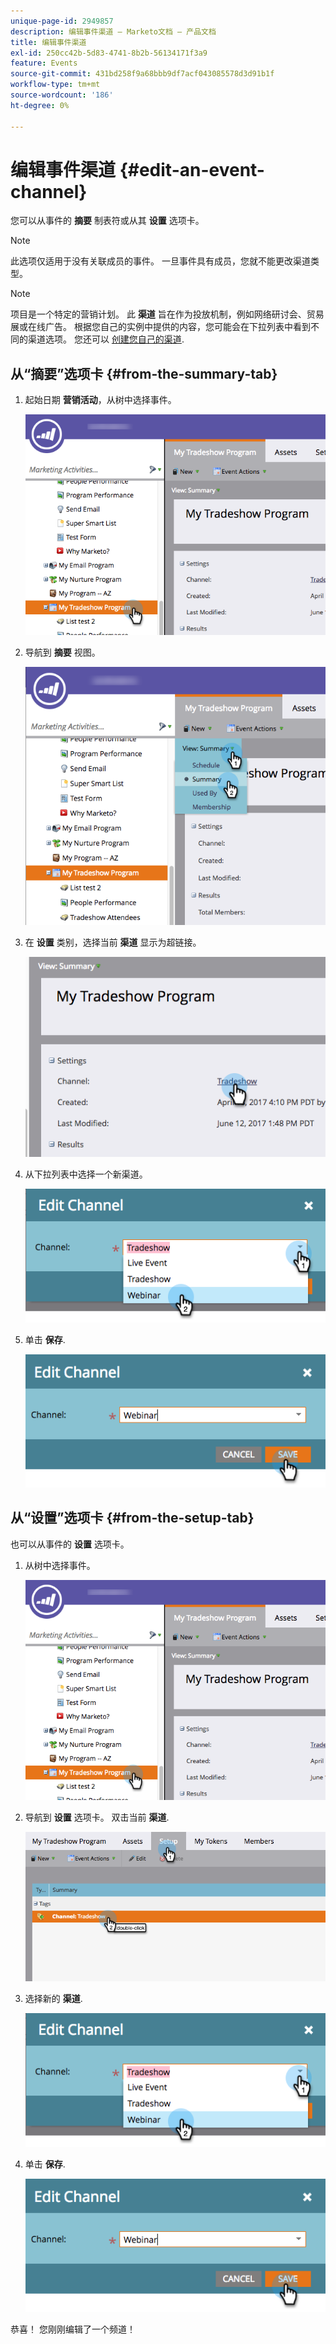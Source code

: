```yaml
---
unique-page-id: 2949857
description: 编辑事件渠道 — Marketo文档 — 产品文档
title: 编辑事件渠道
exl-id: 250cc42b-5d83-4741-8b2b-56134171f3a9
feature: Events
source-git-commit: 431bd258f9a68bbb9df7acf043085578d3d91b1f
workflow-type: tm+mt
source-wordcount: '186'
ht-degree: 0%

---
```


# 编辑事件渠道 {#edit-an-event-channel}

您可以从事件的 **摘要** 制表符或从其 **设置** 选项卡。

>[!NOTE]
>
>此选项仅适用于没有关联成员的事件。 一旦事件具有成员，您就不能更改渠道类型。

>[!NOTE]
>
>项目是一个特定的营销计划。 此 **渠道** 旨在作为投放机制，例如网络研讨会、贸易展或在线广告。 根据您自己的实例中提供的内容，您可能会在下拉列表中看到不同的渠道选项。 您还可以  [创建您自己的渠道](/help/marketo/product-docs/administration/tags/create-a-program-channel.md).

## 从“摘要”选项卡 {#from-the-summary-tab}

1. 起始日期 **营销活动**，从树中选择事件。

   ![](assets/eventprogramseelct.png)

1. 导航到 **摘要** 视图。

   ![](assets/eventprogramsummary.png)

1. 在 **设置** 类别，选择当前 **渠道** 显示为超链接。

   ![](assets/channeltypeevent.png)

1. 从下拉列表中选择一个新渠道。

   ![](assets/tradeshowchange.png)

1. 单击 **保存**.

   ![](assets/2017-06-13-09-35-53.png)

## 从“设置”选项卡 {#from-the-setup-tab}

也可以从事件的 **设置** 选项卡。

1. 从树中选择事件。

   ![](assets/eventprogramseelct.png)

1. 导航到 **设置** 选项卡。 双击当前 **渠道**.

   ![](assets/setuptabchangechannel.png)

1. 选择新的 **渠道**.

   ![](assets/tradeshowchange.png)

1. 单击 **保存**.

   ![](assets/2017-06-13-09-35-53.png)

恭喜！ 您刚刚编辑了一个频道！
